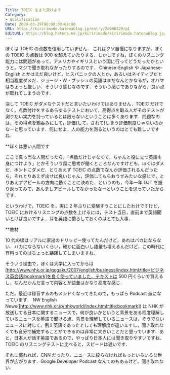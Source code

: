 ```yaml
---
Title: TOEIC をまた受けよう
Category:
- qualification
Date: 2009-03-29T00:00:00+09:00
URL: https://kiririmode.hatenablog.jp/entry/20090329/p1
EditURL: https://blog.hatena.ne.jp/kiririmode/kiririmode.hatenablog.jp/atom/entry/8454420450078213296
---
```



ぼくは TOEIC の点数を信用していません．
これはクソ自慢になりますが，ぼくの TOEIC の点数は 900 を超えていたりする．しかしですね，ぼくのリスニング能力には問題があって，アメリカやイギリスという国に行ってどうだったかというと，マジで聞き取れなかったりするのです．
Chinese-English や Japanese-English とかはまだ良いけど，ヒスパニックの人とか，あるいはネイティブだと相当程度ダメだ．ジョージ・W・ブッシュの英語はまだなんとかなるが，オバマはちょっと厳しい．そういう感じなのです．そういう感じでありながら，良い点が取れてしまうのです．

決して TOEIC がダメなテストだと言いたいわけではありません．TOEIC だけでなく，点数付けをするあらゆるテストにおいて，高得点を取る人がそのテストが測りたい実力を持っているとは限らないということは多くあります．問題なのは，その得点を鵜呑みにして，評価{して，されて}しまう評価制度じゃないのかなーと思っています．何にせよ，人の能力を測るというのはとても難しいですね．

**ぼくは悪い人間です

ここで真っ当な人間だったら，「点数だけじゃなくて，ちゃんと役に立つ英語を身につけよう」とかそういう風に思考が働くところなんですけども，ぼくはダメだ．ホントにダメだ．とりあえず TOEIC の点数でなんか評価されるんだったら，それとりあえず出せば良いじゃん，評価してもらおうぜみたいな感じで，とりあえずアピールの方向に動くことに決めた．というのも，今年一年 OJT を振り返ってみて，あんましアピールしてなかったなーということを思っていたからです．

というわけで，TOEIC を，実に 2 年ぶりに受験すうことにしたわけですけど，TOEIC におけるリスニングの点数を上げるには，テスト当日，直前まで英語聞いとけば良いですよ．耳を英語に慣らしておくのはとても大事．

**教材

10 代の頃はリアルに家出のドリッピー使ってたんだけど，あれはバカにならない．バカにならないくらい，確かに面白いし語彙も増えるんだけど，この時代に有料ってのはちょっと躊躇してしまいますね．

そういう理由で，ぼくは大学に入ってからは[http://www.nhk.or.jp/gogaku/2007/english/business/index.html:title=ビジネス英会話:bookmark]を良く使っていました．テキストは 500 円くらいで買えるし，なんだかんだ言って内容とか語彙はかなり高度な感じ．

ただ，最近は録音するのもメンドくなってきたので，もっぱら Podcast 派になっています．
NW English News([http://www.nhk.or.jp/nhkworld/index.html:title:bookmark]) は NHK が放送してる日本に関するニュースで，何が良いかというと背景をある程度理解しているニュースを英語で聞ける点．背景を理解しているニュースは，そうでないニュースに対して，例え英語であったとしても理解度が違いますし，聞き取れなくても自分で補完することができるのは非常に大きいことだと思っています．あと，日本人が話す英語であるので，やっぱり日本人には聞き取りやすいですね．TOEIC のリスニングテストに比べると，スピードは遅いです．

それに慣れれば，CNN だったり，ニュースに絞らなければもっといろいろな世界が広がります．Google Developer Podcast なんてのもあるけど，聞き取れない．
